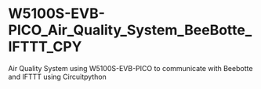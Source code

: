 # W5100S-EVB-PICO_Air_Quality_System_BeeBotte_IFTTT_CPY
Air Quality System using W5100S-EVB-PICO to communicate with Beebotte and IFTTT using Circuitpython
